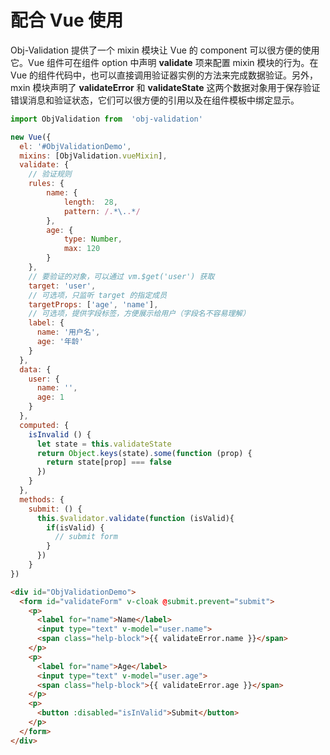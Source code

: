 # 配合 Vue 使用
Obj-Validation 提供了一个 mixin 模块让 Vue 的 component 可以很方便的使用它。Vue 组件可在组件 option 中声明 **validate** 项来配置 mixin 模块的行为。在 Vue 的组件代码中，也可以直接调用验证器实例的方法来完成数据验证。另外，mxin 模块声明了 **validateError** 和 **validateState** 这两个数据对象用于保存验证错误消息和验证状态，它们可以很方便的引用以及在组件模板中绑定显示。

```javascript
import ObjValidation from  'obj-validation'

new Vue({
  el: '#ObjValidationDemo',
  mixins: [ObjValidation.vueMixin],
  validate: {
    // 验证规则
    rules: {
        name: {
            length:  28,
            pattern: /.*\..*/
        },
        age: {
            type: Number,
            max: 120
        }
    },
    // 要验证的对象，可以通过 vm.$get('user') 获取
    target: 'user',
    // 可选项，只监听 target 的指定成员
    targetProps: ['age', 'name'],
    // 可选项，提供字段标签，方便展示给用户（字段名不容易理解）
    label: {
      name: '用户名',
      age: '年龄'
    }
  },
  data: {
    user: {
      name: '',
      age: 1
    }
  },
  computed: {
    isInvalid () {
      let state = this.validateState
      return Object.keys(state).some(function (prop) {
        return state[prop] === false
      })
    }
  },
  methods: {
    submit: () {
      this.$validator.validate(function (isValid){
        if(isValid) {
          // submit form
        }
      })
    }
})
```

```html
<div id="ObjValidationDemo">
  <form id="validateForm" v-cloak @submit.prevent="submit">
    <p>
      <label for="name">Name</label>
      <input type="text" v-model="user.name">
      <span class="help-block">{{ validateError.name }}</span>
    </p>
    <p>
      <label for="name">Age</label>
      <input type="text" v-model="user.age">
      <span class="help-block">{{ validateError.age }}</span>
    </p>
    <p>
      <button :disabled="isInValid">Submit</button>
    </p>
  </form>
</div>
```


